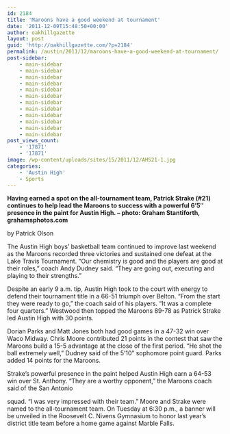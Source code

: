 ```yaml
---
id: 2184
title: 'Maroons have a good weekend at tournament'
date: '2011-12-09T15:48:50+00:00'
author: oakhillgazette
layout: post
guid: 'http://oakhillgazette.com/?p=2184'
permalink: /austin/2011/12/maroons-have-a-good-weekend-at-tournament/
post-sidebar:
    - main-sidebar
    - main-sidebar
    - main-sidebar
    - main-sidebar
    - main-sidebar
    - main-sidebar
    - main-sidebar
    - main-sidebar
    - main-sidebar
    - main-sidebar
    - main-sidebar
    - main-sidebar
post_views_count:
    - '17871'
    - '17871'
image: /wp-content/uploads/sites/15/2011/12/AHS21-1.jpg
categories:
    - 'Austin High'
    - Sports
---
```


**Having earned a spot on the all-tournament team, Patrick Strake (#21) continues to help lead the Maroons to success with a powerful 6’5″ presence in the paint for Austin High. – photo: Graham Stantiforth, grahamsphotos.com**

by Patrick Olson

The Austin High boys’ basketball team continued to improve last weekend as the Maroons recorded three victories and sustained one defeat at the Lake Travis Tournament. “Our chemistry is good and the players are good at their roles,” coach Andy Dudney said. “They are going out, executing and playing to their strengths.”

Despite an early 9 a.m. tip, Austin High took to the court with energy to defend their tournament title in a 66-51 triumph over Belton. “From the start they were ready to go,” the coach said of his players. “It was a complete four quarters.” Westwood then topped the Maroons 89-78 as Patrick Strake led Austin High with 30 points.

Dorian Parks and Matt Jones both had good games in a 47-32 win over Waco Midway. Chris Moore contributed 21 points in the contest that saw the Maroons build a 15-5 advantage at the close of the first period. “He shot the ball extremely well,” Dudney said of the 5’10” sophomore point guard. Parks added 14 points for the Maroons.

Strake’s powerful presence in the paint helped Austin High earn a 64-53 win over St. Anthony. “They are a worthy opponent,” the Maroons coach said of the San Antonio

squad. “I was very impressed with their team.” Moore and Strake were named to the all-tournament team. On Tuesday at 6:30 p.m., a banner will be unveiled in the Roosevelt C. Nivens Gymnasium to honor last year’s district title team before a home game against Marble Falls.